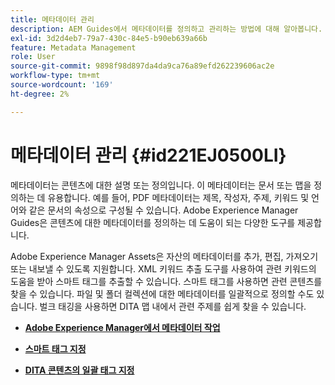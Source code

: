 ```yaml
---
title: 메타데이터 관리
description: AEM Guides에서 메타데이터를 정의하고 관리하는 방법에 대해 알아봅니다. 스마트 및 벌크 태깅을 사용하여 DITA 맵 내에서 관련 항목을 쉽게 찾을 수 있습니다.
exl-id: 3d2d4eb7-79a7-430c-84e5-b90eb639a66b
feature: Metadata Management
role: User
source-git-commit: 9898f98d897da4da9ca76a89efd262239606ac2e
workflow-type: tm+mt
source-wordcount: '169'
ht-degree: 2%

---
```


# 메타데이터 관리 {#id221EJ0500LI}

메타데이터는 콘텐츠에 대한 설명 또는 정의입니다. 이 메타데이터는 문서 또는 맵을 정의하는 데 유용합니다. 예를 들어, PDF 메타데이터는 제목, 작성자, 주제, 키워드 및 언어와 같은 문서의 속성으로 구성될 수 있습니다. Adobe Experience Manager Guides은 콘텐츠에 대한 메타데이터를 정의하는 데 도움이 되는 다양한 도구를 제공합니다.

Adobe Experience Manager Assets은 자산의 메타데이터를 추가, 편집, 가져오기 또는 내보낼 수 있도록 지원합니다. XML 키워드 추출 도구를 사용하여 관련 키워드의 도움을 받아 스마트 태그를 추출할 수 있습니다. 스마트 태그를 사용하면 관련 콘텐츠를 찾을 수 있습니다. 파일 및 폴더 컬렉션에 대한 메타데이터를 일괄적으로 정의할 수도 있습니다. 벌크 태깅을 사용하면 DITA 맵 내에서 관련 주제를 쉽게 찾을 수 있습니다.

- **[Adobe Experience Manager에서 메타데이터 작업](metadata-dita.md)**

- **[스마트 태그 지정](web-editor-smart-tagging.md)**

- **[DITA 콘텐츠의 일괄 태그 지정](map-editor-bulk-tagging.md)**
